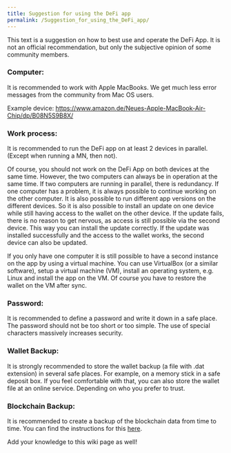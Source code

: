 ```yaml
---
title: Suggestion for using the DeFi app
permalink: /Suggestion_for_using_the_DeFi_app/
---
```


This text is a suggestion on how to best use and operate the DeFi App. It is not an official recommendation, but only the subjective opinion of some community members.

### Computer:

It is recommended to work with Apple MacBooks. We get much less error messages from the community from Mac OS users.

Example device: <https://www.amazon.de/Neues-Apple-MacBook-Air-Chip/dp/B08N5S9B8X/>

### Work process:

It is recommended to run the DeFi app on at least 2 devices in parallel. (Except when running a MN, then not).

Of course, you should not work on the DeFi App on both devices at the same time. However, the two computers can always be in operation at the same time. If two computers are running in parallel, there is redundancy. If one computer has a problem, it is always possible to continue working on the other computer. It is also possible to run different app versions on the different devices. So it is also possible to install an update on one device while still having access to the wallet on the other device. If the update fails, there is no reason to get nervous, as access is still possible via the second device. This way you can install the update correctly. If the update was installed successfully and the access to the wallet works, the second device can also be updated.

If you only have one computer it is still possible to have a second instance on the app by using a virtual machine. You can use VirtualBox (or a similar software), setup a virtual machine (VM), install an operating system, e.g. Linux and install the app on the VM. Of course you have to restore the wallet on the VM after sync.

### Password:

It is recommended to define a password and write it down in a safe place. The password should not be too short or too simple. The use of special characters massively increases security.

### Wallet Backup:

It is strongly recommended to store the wallet backup (a file with .dat extension) in several safe places. For example, on a memory stick in a safe deposit box. If you feel comfortable with that, you can also store the wallet file at an online service. Depending on who you prefer to trust.

### Blockchain Backup:

It is recommended to create a backup of the blockchain data from time to time. You can find the instructions for this [here](./Fullnode.md#create-and-use-backup-for-blockchain-data).

Add your knowledge to this wiki page as well!
